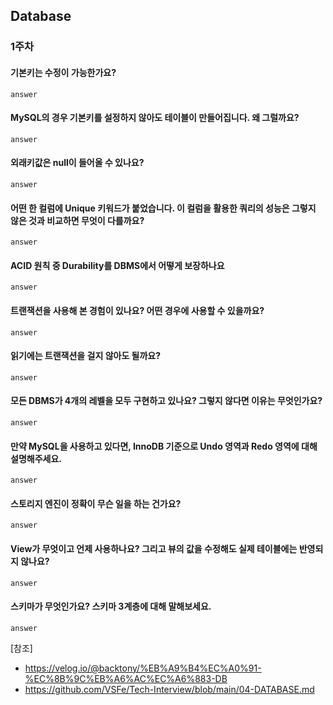## Database

### 1주차

#### 기본키는 수정이 가능한가요?
    answer

#### MySQL의 경우 기본키를 설정하지 않아도 테이블이 만들어집니다. 왜 그럴까요?
    answer

#### 외래키값은 null이 들어올 수 있나요?
    answer

#### 어떤 한 컬럼에 Unique 키워드가 붙었습니다. 이 컬럼을 활용한 쿼리의 성능은 그렇지 않은 것과 비교하면 무엇이 다를까요?
    answer

#### ACID 원칙 중 Durability를 DBMS에서 어떻게 보장하나요
    answer

#### 트랜잭션을 사용해 본 경험이 있나요? 어떤 경우에 사용할 수 있을까요?
    answer

#### 읽기에는 트랜잭션을 걸지 않아도 될까요?
    answer

#### 모든 DBMS가 4개의 레벨을 모두 구현하고 있나요? 그렇지 않다면 이유는 무엇인가요?
    answer

#### 만약 MySQL을 사용하고 있다면, InnoDB 기준으로 Undo 영역과 Redo 영역에 대해 설명해주세요.
    answer

#### 스토리지 엔진이 정확이 무슨 일을 하는 건가요?
    answer

#### View가 무엇이고 언제 사용하나요? 그리고 뷰의 값을 수정해도 실제 테이블에는 반영되지 않나요?
    answer

#### 스키마가 무엇인가요? 스키마 3계층에 대해 말해보세요.
    answer

[참조]
- https://velog.io/@backtony/%EB%A9%B4%EC%A0%91-%EC%8B%9C%EB%A6%AC%EC%A6%883-DB
- https://github.com/VSFe/Tech-Interview/blob/main/04-DATABASE.md
